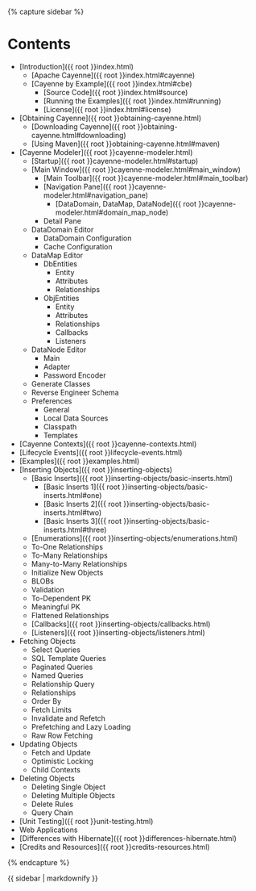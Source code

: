 <!---
The sidebar is included by the page layout.  Because included
files are not processed through Markdown syntax, the content
is captured in the 'sidebar' variable, then ran through the
'markdownify' plugin at the bottom to translate Markdown to
HTML in the included layout.
-->

{% capture sidebar %}

# Contents

* [Introduction]({{ root }}index.html)
  * [Apache Cayenne]({{ root }}index.html#cayenne)
  * [Cayenne by Example]({{ root }}index.html#cbe)
    * [Source Code]({{ root }}index.html#source)
    * [Running the Examples]({{ root }}index.html#running)
    * [License]({{ root }}index.html#license)
* [Obtaining Cayenne]({{ root }}obtaining-cayenne.html)
  * [Downloading Cayenne]({{ root }}obtaining-cayenne.html#downloading)
  * [Using Maven]({{ root }}obtaining-cayenne.html#maven)
* [Cayenne Modeler]({{ root }}cayenne-modeler.html)
  * [Startup]({{ root }}cayenne-modeler.html#startup)
  * [Main Window]({{ root }}cayenne-modeler.html#main_window)
    * [Main Toolbar]({{ root }}cayenne-modeler.html#main_toolbar)
    * [Navigation Pane]({{ root }}cayenne-modeler.html#navigation_pane)
      * [DataDomain, DataMap, DataNode]({{ root }}cayenne-modeler.html#domain_map_node)
    * Detail Pane
  * DataDomain Editor
    * DataDomain Configuration
    * Cache Configuration
  * DataMap Editor
    * DbEntities
      * Entity
      * Attributes
      * Relationships
    * ObjEntities
      * Entity
      * Attributes
      * Relationships
      * Callbacks
      * Listeners
  * DataNode Editor
    * Main
    * Adapter
    * Password Encoder
  * Generate Classes
  * Reverse Engineer Schema
  * Preferences
    * General
    * Local Data Sources
    * Classpath
    * Templates
* [Cayenne Contexts]({{ root }}cayenne-contexts.html)
* [Lifecycle Events]({{ root }}lifecycle-events.html)
* [Examples]({{ root }}examples.html)
* [Inserting Objects]({{ root }}inserting-objects)
  * [Basic Inserts]({{ root }}inserting-objects/basic-inserts.html)
    * [Basic Inserts 1]({{ root }}inserting-objects/basic-inserts.html#one)
    * [Basic Inserts 2]({{ root }}inserting-objects/basic-inserts.html#two)
    * [Basic Inserts 3]({{ root }}inserting-objects/basic-inserts.html#three)
  * [Enumerations]({{ root }}inserting-objects/enumerations.html)
  * To-One Relationships
  * To-Many Relationships
  * Many-to-Many Relationships
  * Initialize New Objects
  * BLOBs
  * Validation
  * To-Dependent PK
  * Meaningful PK
  * Flattened Relationships
  * [Callbacks]({{ root }}inserting-objects/callbacks.html)
  * [Listeners]({{ root }}inserting-objects/listeners.html)
* Fetching Objects
  * Select Queries
  * SQL Template Queries
  * Paginated Queries
  * Named Queries
  * Relationship Query
  * Relationships
  * Order By
  * Fetch Limits
  * Invalidate and Refetch
  * Prefetching and Lazy Loading
  * Raw Row Fetching
* Updating Objects
  * Fetch and Update
  * Optimistic Locking
  * Child Contexts
* Deleting Objects
  * Deleting Single Object
  * Deleting Multiple Objects
  * Delete Rules
  * Query Chain
* [Unit Testing]({{ root }}unit-testing.html)
* Web Applications
* [Differences with Hibernate]({{ root }}differences-hibernate.html)
* [Credits and Resources]({{ root }}credits-resources.html)

{% endcapture %}

{{ sidebar | markdownify }}
